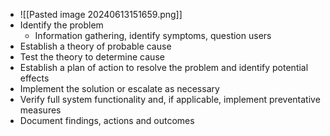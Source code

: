 - ![[Pasted image 20240613151659.png]]
- Identify the problem
	- Information gathering, identify symptoms, question users
- Establish a theory of probable cause
- Test the theory to determine cause
- Establish a plan of action to resolve the problem and identify potential effects
- Implement the solution or escalate as necessary
- Verify full system functionality and, if applicable, implement preventative measures
- Document findings, actions and outcomes
